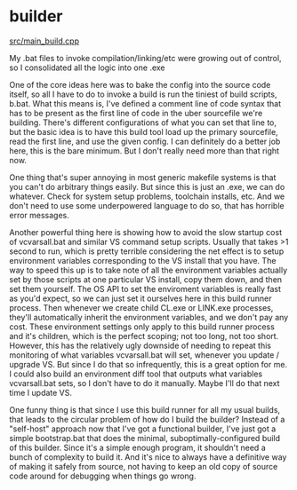 # builder

[src/main_build.cpp](src/main_build.cpp)

My .bat files to invoke compilation/linking/etc were growing out of control, so I consolidated all the logic into one .exe

One of the core ideas here was to bake the config into the source code itself, so all I have to do to invoke a build is run the tiniest of build scripts, b.bat. What this means is, I've defined a comment line of code syntax that has to be present as the first line of code in the uber sourcefile we're building. There's different configurations of what you can set that line to, but the basic idea is to have this build tool load up the primary sourcefile, read the first line, and use the given config. I can definitely do a better job here, this is the bare minimum. But I don't really need more than that right now.

One thing that's super annoying in most generic makefile systems is that you can't do arbitrary things easily. But since this is just an .exe, we can do whatever. Check for system setup problems, toolchain installs, etc. And we don't need to use some underpowered language to do so, that has horrible error messages.

Another powerful thing here is showing how to avoid the slow startup cost of vcvarsall.bat and similar VS command setup scripts. Usually that takes >1 second to run, which is pretty terrible considering the net effect is to setup environment variables corresponding to the VS install that you have. The way to speed this up is to take note of all the environment variables actually set by those scripts at one particular VS install, copy them down, and then set them yourself. The OS API to set the enviroment variables is really fast as you'd expect, so we can just set it ourselves here in this build runner process. Then whenever we create child CL.exe or LINK.exe processes, they'll automatically inherit the environment variables, and we don't pay any cost. These environment settings only apply to this build runner process and it's children, which is the perfect scoping; not too long, not too short. However, this has the relatively ugly downside of needing to repeat this monitoring of what variables vcvarsall.bat will set, whenever you update / upgrade VS. But since I do that so infrequently, this is a great option for me. I could also build an environment diff tool that outputs what variables vcvarsall.bat sets, so I don't have to do it manually. Maybe I'll do that next time I update VS.

One funny thing is that since I use this build runner for all my usual builds, that leads to the circular problem of how do I build the builder? Instead of a "self-host" approach now that I've got a functional builder, I've just got a simple bootstrap.bat that does the minimal, suboptimally-configured build of this builder. Since it's a simple enough program, it shouldn't need a bunch of complexity to build it. And it's nice to always have a definitive way of making it safely from source, not having to keep an old copy of source code around for debugging when things go wrong.
